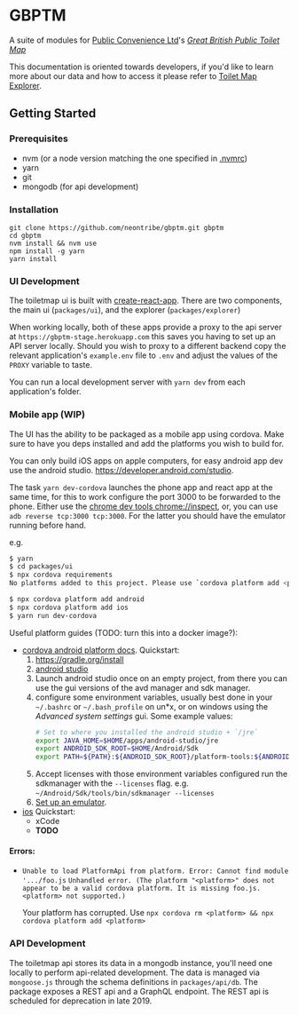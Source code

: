 # GBPTM

A suite of modules for [Public Convenience Ltd](https://www.publicconvenience.org/)'s *[Great British Public Toilet Map](https://www.toiletmap.org.uk)*

This documentation is oriented towards developers, if you'd like to learn more about our data and how to access it please refer to [Toilet Map Explorer](https://www.toiletmap.org.uk/explorer).

## Getting Started

### Prerequisites

* nvm (or a node version matching the one specified in [.nvmrc](./nvmrc))
* yarn
* git
* mongodb (for api development)

### Installation

```
git clone https://github.com/neontribe/gbptm.git gbptm
cd gbptm
nvm install && nvm use
npm install -g yarn
yarn install
```

### UI Development

The toiletmap ui is built with [create-react-app](https://github.com/facebook/create-react-app/blob/master/packages/react-scripts/template/README.md). There are two components, the main ui (`packages/ui`), and the explorer (`packages/explorer`)

When working locally, both of these apps provide a proxy to the api server at `https://gbptm-stage.herokuapp.com` this saves you having to set up an API server locally. Should you wish to proxy to a different backend copy the relevant application's `example.env` file to `.env` and adjust the values of the `PROXY` variable to taste.

You can run a local development server with `yarn dev` from each application's folder.

### Mobile app (WIP)

The UI has the ability to be packaged as a mobile app using cordova. Make sure to have you deps installed and add the platforms you wish to build for.

You can only build iOS apps on apple computers, for easy android app dev use the android studio. https://developer.android.com/studio.

The task `yarn dev-cordova` launches the phone app and react app at the same time, for this to work configure the port 3000 to be forwarded to the phone. Either use the [chrome dev tools chrome://inspect](chrome://inspect), or, you can use `adb reverse tcp:3000 tcp:3000`. For the latter you should have the emulator running before hand.

e.g.
```bash
$ yarn
$ cd packages/ui
$ npx cordova requirements
No platforms added to this project. Please use `cordova platform add <platform>`.

$ npx cordova platform add android
$ npx cordova platform add ios
$ yarn run dev-cordova
```

Useful platform guides (TODO: turn this into a docker image?):
- [cordova android platform docs](https://cordova.apache.org/docs/en/latest/guide/platforms/android/).
    Quickstart:
    1. https://gradle.org/install
    1. [android studio](https://developer.android.com/studio)
    1. Launch android studio once on an empty project, from there you can use the gui versions of the avd manager and sdk manager.
    1. configure some environment variables, usually best done in your `~/.bashrc` or `~/.bash_profile` on un*x, or on windows using the _Advanced system settings_ gui. Some example values:
        ```bash
        # Set to where you installed the android studio + `/jre`
        export JAVA_HOME=$HOME/apps/android-studio/jre
        export ANDROID_SDK_ROOT=$HOME/Android/Sdk
        export PATH=${PATH}:${ANDROID_SDK_ROOT}/platform-tools:${ANDROID_SDK_ROOT}/tools/bin:${ANDROID_SDK_ROOT}/emulator
        ```
    1. Accept licenses with those environment variables configured run the sdkmanager with the `--licenses` flag. e.g. `~/Android/Sdk/tools/bin/sdkmanager --licenses`
    1. [Set up an emulator](https://cordova.apache.org/docs/en/latest/guide/platforms/android/index.html#project-configuration).
- [ios](https://cordova.apache.org/docs/en/latest/guide/platforms/ios/index.html)
    Quickstart:
    - xCode
    - **TODO**

#### Errors:
- `Unable to load PlatformApi from platform. Error: Cannot find module '.../foo.js`
    `Unhandled error. (The platform "<platform>" does not appear to be a valid cordova platform. It is missing foo.js. <platform> not supported.)`

    Your platform has corrupted. Use `npx cordova rm <platform> && npx cordova platform add <platform>`

### API Development

The toiletmap api stores its data in a mongodb instance, you'll need one locally to perform api-related development. The data is managed via `mongoose.js` through the schema definitions in `packages/api/db`. The package exposes a REST api and a GraphQL endpoint. The REST api is scheduled for deprecation in late 2019.

